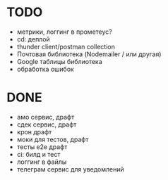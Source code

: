 # TODO

- метрики, логгинг в прометеус?
- cd: деплой
- thunder client/postman collection
- Почтовая библиотека (Nodemailer / или другая)
- Google таблицы библиотека
- обработка ошибок

# DONE

- амо сервис, драфт
- сдек сервис, драфт
- крон драфт
- моки для тестов, драфт
- тесты е2е драфт
- ci: билд и тест
- логгинг в файлы
- телеграм сервис для уведомлений
